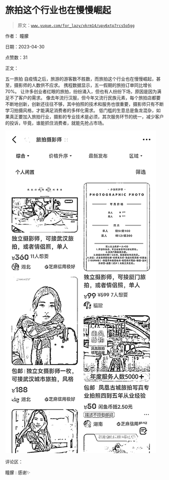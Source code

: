 # 旅拍这个行业也在慢慢崛起

> 原文：[`www.yuque.com/for_lazy/xkrm14/upy6xtp7rcs5o5gg`](https://www.yuque.com/for_lazy/xkrm14/upy6xtp7rcs5o5gg)

作者： 瞳朦

日期：2023-04-30

点赞数：31

正文：

五一旅拍 自疫情之后，旅游的游客数不胜数，而旅拍这个行业也在慢慢崛起，甚至，摄影师的人数供不应求。 携程数据显示，五一假期的旅拍订单同比增长 70%。 让许多创业者红眼的旅拍，纷纷涌入，但也有人纷纷下场，原因是因为满足不了客户的需求。 像去年流行汉服，但今年又流行民族元素，每个旅拍店都要不断地创新，创新还往往不够，其中拍照的技术和服务也很重要，摄影师只有不断学习拍摄风格，才能满足消费者的多样化需求。 低门槛的生意总是鱼龙混杂，如果真正要加入旅拍行业，摄影的专业技术是必须，其次服务环节的统一，减少客户的投诉，毕竟，谁能抓住消费者，就能先抢占市场。

![](img/17b7e0e404f9bfd54f216b59f4edf370.png)  

评论区：

瞳朦 : 感谢✨

